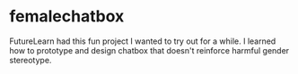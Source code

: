 # femalechatbox

FutureLearn had this fun project I wanted to try out for a while.
I learned how to prototype and design chatbox that doesn't reinforce harmful gender stereotype. 
